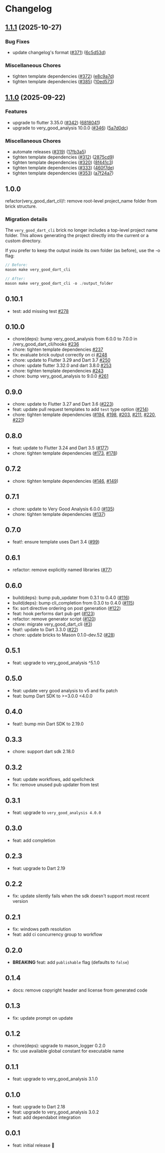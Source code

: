 # Changelog

## [1.1.1](https://github.com/VeryGoodOpenSource/very_good_templates/compare/very_good_dart_cli-v1.1.0...very_good_dart_cli-v1.1.1) (2025-10-27)


### Bug Fixes

* update changelog's format ([#371](https://github.com/VeryGoodOpenSource/very_good_templates/issues/371)) ([6c5d53d](https://github.com/VeryGoodOpenSource/very_good_templates/commit/6c5d53d50d37dbd4fc88e3154f05ab283120e59f))


### Miscellaneous Chores

* tighten template dependencies ([#372](https://github.com/VeryGoodOpenSource/very_good_templates/issues/372)) ([e8c9a7d](https://github.com/VeryGoodOpenSource/very_good_templates/commit/e8c9a7dd5c71a62b8e856c05e42249901a5d2bc7))
* tighten template dependencies ([#385](https://github.com/VeryGoodOpenSource/very_good_templates/issues/385)) ([10ed573](https://github.com/VeryGoodOpenSource/very_good_templates/commit/10ed57357e67dc8a9eb0d132e9e7272c743f6781))

## [1.1.0](https://github.com/VeryGoodOpenSource/very_good_templates/compare/very_good_dart_cli-v1.0.0...very_good_dart_cli-v1.1.0) (2025-09-22)


### Features

* upgrade to flutter 3.35.0 ([#342](https://github.com/VeryGoodOpenSource/very_good_templates/issues/342)) ([6818041](https://github.com/VeryGoodOpenSource/very_good_templates/commit/681804198c03a6ab255802cedc15242832928e54))
* upgrade to very_good_analysis 10.0.0 ([#346](https://github.com/VeryGoodOpenSource/very_good_templates/issues/346)) ([5a7d0dc](https://github.com/VeryGoodOpenSource/very_good_templates/commit/5a7d0dc7323a77583158acfbbe933a60302ed532))


### Miscellaneous Chores

* automate releases ([#319](https://github.com/VeryGoodOpenSource/very_good_templates/issues/319)) ([17fb3a5](https://github.com/VeryGoodOpenSource/very_good_templates/commit/17fb3a5c742a42e7fff70b269deea961e4a15b4f))
* tighten template dependencies ([#312](https://github.com/VeryGoodOpenSource/very_good_templates/issues/312)) ([2875cd9](https://github.com/VeryGoodOpenSource/very_good_templates/commit/2875cd9aecc249fc0d2a4cd64efb3be20603f1da))
* tighten template dependencies ([#320](https://github.com/VeryGoodOpenSource/very_good_templates/issues/320)) ([8f441c3](https://github.com/VeryGoodOpenSource/very_good_templates/commit/8f441c3f54681707ded3dda8aefd578763979d73))
* tighten template dependencies ([#333](https://github.com/VeryGoodOpenSource/very_good_templates/issues/333)) ([460f7de](https://github.com/VeryGoodOpenSource/very_good_templates/commit/460f7de093d976e40679be0710c2d0270fa71918))
* tighten template dependencies ([#353](https://github.com/VeryGoodOpenSource/very_good_templates/issues/353)) ([a7f24a7](https://github.com/VeryGoodOpenSource/very_good_templates/commit/a7f24a7b952ab2f59b6fb69023f319cd7a4f0a3f))

## 1.0.0

refactor(very_good_dart_cli)!: remove root-level project_name folder from brick structure.

### Migration details

The `very_good_dart_cli` brick no longer includes a top-level project name folder.
This allows generating the project directly into the current or a custom directory.

If you prefer to keep the output inside its own folder (as before), use the -o flag:

```dart
// Before:
mason make very_good_dart_cli

// After:
mason make very_good_dart_cli -o ./output_folder
```

## 0.10.1

- test: add missing test [#278](https://github.com/VeryGoodOpenSource/very_good_dart_cli/pull/278)

## 0.10.0

- chore(deps): bump very_good_analysis from 6.0.0 to 7.0.0 in /very_good_dart_cli/hooks [#236](https://github.com/VeryGoodOpenSource/very_good_dart_cli/pull/236)
- chore: tighten template dependencies [#237](https://github.com/VeryGoodOpenSource/very_good_dart_cli/pull/237)
- fix: evaluate brick output correctly on ci [#248](https://github.com/VeryGoodOpenSource/very_good_dart_cli/pull/248)
- chore: update to Flutter 3.29 and Dart 3.7 [#250](https://github.com/VeryGoodOpenSource/very_good_dart_cli/pull/250)
- chore: update flutter 3.32.0 and dart 3.8.0 [#253](https://github.com/VeryGoodOpenSource/very_good_dart_cli/pull/253)
- chore: tighten template dependencies [#243](https://github.com/VeryGoodOpenSource/very_good_dart_cli/pull/243)
- chore: bump very_good_analysis to 9.0.0 [#261](https://github.com/VeryGoodOpenSource/very_good_dart_cli/pull/261)

## 0.9.0

- chore: update to Flutter 3.27 and Dart 3.6 ([#223](https://github.com/VeryGoodOpenSource/very_good_templates/pull/223))
- feat: update pull request templates to add `test` type option ([#214](https://github.com/VeryGoodOpenSource/very_good_templates/pull/214))
- chore: tighten template dependencies ([#194](https://github.com/VeryGoodOpenSource/very_good_templates/pull/194), [#198](https://github.com/VeryGoodOpenSource/very_good_templates/pull/198), [#203](https://github.com/VeryGoodOpenSource/very_good_templates/pull/203), [#211](https://github.com/VeryGoodOpenSource/very_good_templates/pull/211), [#220](https://github.com/VeryGoodOpenSource/very_good_templates/pull/220), [#221](https://github.com/VeryGoodOpenSource/very_good_templates/pull/221))

## 0.8.0

- feat: update to Flutter 3.24 and Dart 3.5 ([#177](https://github.com/VeryGoodOpenSource/very_good_templates/pull/177))
- chore: tighten template dependencies ([#173](https://github.com/VeryGoodOpenSource/very_good_templates/pull/173), [#178](https://github.com/VeryGoodOpenSource/very_good_templates/pull/178))

## 0.7.2

- chore: tighten template dependencies ([#146](https://github.com/VeryGoodOpenSource/very_good_templates/pull/146), [#149](https://github.com/VeryGoodOpenSource/very_good_templates/pull/149))

## 0.7.1

- chore: update to Very Good Analysis 6.0.0 ([#135](https://github.com/VeryGoodOpenSource/very_good_templates/pull/135))
- chore: tighten template dependencies ([#137](https://github.com/VeryGoodOpenSource/very_good_templates/pull/137))

## 0.7.0

- feat!: ensure template uses Dart 3.4 ([#99](https://github.com/VeryGoodOpenSource/very_good_templates/pull/99))

## 0.6.1

- refactor: remove explicitly named libraries ([#77](https://github.com/VeryGoodOpenSource/very_good_templates/pull/77))

## 0.6.0

- build(deps): bump pub_updater from 0.3.1 to 0.4.0 ([#116](https://github.com/VeryGoodOpenSource/very_good_dart_cli/pull/116))
- build(deps): bump cli_completion from 0.3.0 to 0.4.0 ([#115](https://github.com/VeryGoodOpenSource/very_good_dart_cli/pull/115))
- fix: sort directive ordering on post generation ([#122](https://github.com/VeryGoodOpenSource/very_good_dart_cli/pull/122))
- feat: hook performs dart pub get ([#123](https://github.com/VeryGoodOpenSource/very_good_dart_cli/pull/123))
- refactor: remove generator script ([#120](https://github.com/VeryGoodOpenSource/very_good_dart_cli/pull/120))
- chore: migrate very_good_dart_cli ([#3](https://github.com/VeryGoodOpenSource/very_good_templates/pull/3))
- feat!: update to Dart 3.3.0 ([#22](https://github.com/VeryGoodOpenSource/very_good_templates/pull/22))
- chore: update bricks to Mason 0.1.0-dev.52 ([#28](https://github.com/VeryGoodOpenSource/very_good_templates/pull/28))

## 0.5.1

- feat: upgrade to very_good_analysis ^5.1.0

## 0.5.0

- feat: update very good analysis to v5 and fix patch
- feat: bump Dart SDK to >=3.0.0 <4.0.0

## 0.4.0

- feat!: bump min Dart SDK to 2.19.0

## 0.3.3

- chore: support dart sdk 2.18.0

## 0.3.2

- feat: update workflows, add spellcheck
- fix: remove unused pub updater from test

## 0.3.1

- feat: upgrade to `very_good_analysis 4.0.0`

## 0.3.0

- feat: add completion

## 0.2.3

- feat: upgrade to Dart 2.19

## 0.2.2

- fix: update silently fails when the sdk doesn't support most recent version

## 0.2.1

- fix: windows path resolution
- feat: add ci concurrency group to workflow

## 0.2.0

- **BREAKING** feat: add `publishable` flag (defaults to `false`)

## 0.1.4

- docs: remove copyright header and license from generated code

## 0.1.3

- fix: update prompt on update

## 0.1.2

- chore(deps): upgrade to mason_logger 0.2.0
- fix: use available global constant for executable name

## 0.1.1

- feat: upgrade to very_good_analysis 3.1.0

## 0.1.0

- feat: upgrade to Dart 2.18
- feat: upgrade to very_good_analysis 3.0.2
- feat: add dependabot integration

## 0.0.1

- feat: initial release 🎉
